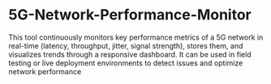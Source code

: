 # 5G-Network-Performance-Monitor
This tool continuously monitors key performance metrics of a 5G network in real-time (latency, throughput, jitter, signal strength), stores them, and visualizes trends through a responsive dashboard. It can be used in field testing or live deployment environments to detect issues and optimize network performance
